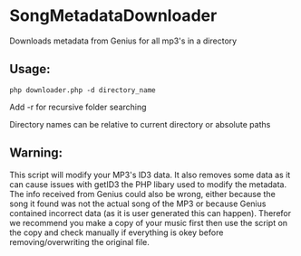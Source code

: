 # SongMetadataDownloader
Downloads metadata from Genius for all mp3's in a directory

Usage:
---
```php downloader.php -d directory_name```

Add -r for recursive folder searching

Directory names can be relative to current directory or absolute paths

Warning:
---
This script will modify your MP3's ID3 data. It also removes some data as it can cause issues with getID3 the PHP libary used to modify the metadata. The info received from Genius could also be wrong, either because the song it found was not the actual song of the MP3 or because Genius contained incorrect data (as it is user generated this can happen). Therefor we recommend you make a copy of your music first then use the script on the copy and check manually if everything is okey before removing/overwriting the original file.
